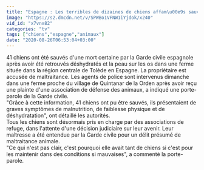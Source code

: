 ```yaml
---
title: "Espagne : Les terribles de dizaines de chiens affam\u00e9s sauv\u00e9s d'une mort certaine par la Guardia Civil avoir \u00e9t\u00e9 retrouv\u00e9s d\u00e9shydrat\u00e9s et la peau sur les os dans une ferme situ\u00e9e dans la r\u00e9gion centrale de Tol\u00e8de"
image: "https://s2.dmcdn.net/v/SPWBo1VFNW1iYjdok/x240"
vid_id: "x7vnx82"
categories: "tv"
tags: ["chiens","espagne","animaux"]
date: "2020-08-26T06:53:04+03:00"
---
```

41 chiens ont été sauvés d'une mort certaine par la Garde civile espagnole après avoir été retrouvés déshydratés et la peau sur les os dans une ferme située dans la région centrale de Tolède en Espagne. La propriétaire est accusée de maltraitance. Les agents de police sont intervenus dimanche dans une ferme proche du village de Quintanar de la Orden après avoir reçu une plainte d'une association de défense des animaux, a indiqué une porte-parole de la Garde civile.  <br>&quot;Grâce à cette information, 41 chiens ont pu être sauvés, ils présentaient de graves symptômes de malnutrition, de faiblesse physique et de déshydratation&quot;, ont détaillé les autorités.  <br>Tous les chiens sont désormais pris en charge par des associations de refuge, dans l'attente d'une décision judiciaire sur leur avenir. Leur maîtresse a été entendue par la Garde civile pour un délit présumé de maltraitance animale.  <br>&quot;Ce qui n'est pas clair, c'est pourquoi elle avait tant de chiens si c'est pour les maintenir dans des conditions si mauvaises&quot;, a commenté la porte-parole.
